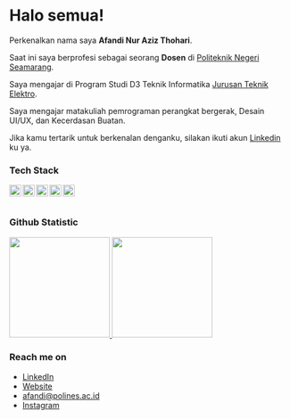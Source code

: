 # Halo semua! 

Perkenalkan nama saya **Afandi Nur Aziz Thohari**.<br>

Saat ini saya berprofesi sebagai seorang **Dosen** di [Politeknik Negeri Seamarang](https://web.polines.ac.id/id/).<br>

Saya mengajar di Program Studi D3 Teknik Informatika [Jurusan Teknik Elektro](https://elektro.polines.ac.id/).<br>

Saya mengajar matakuliah pemrograman perangkat bergerak, Desain UI/UX, dan Kecerdasan Buatan.<br>

Jika kamu tertarik untuk berkenalan denganku, silakan ikuti akun [Linkedin](https://www.linkedin.com/in/afandi-nur-aziz-thohari-2aa4696a/) ku ya.

### Tech Stack
  <a href="https://www.python.org/"><img align="left" alt="Python" title="Python" width="21px" src="https://cdn.iconscout.com/icon/free/png-256/free-python-logo-icon-download-in-svg-png-gif-file-formats--technology-social-media-vol-5-pack-logos-icons-3030224.png?f=webp" /></a>
  <a href="https://dart.dev/"><img align="left" alt="Dart" title="Dart" width="21px" src="https://upload.wikimedia.org/wikipedia/commons/7/7e/Dart-logo.png" /></a>
  <a href="https://flutter.dev/"><img align="left" alt="Flutter" title="Flutter" width="21px" src="https://img.icons8.com/fluent/512/flutter.png" /></a>
  <a href="https://kotlinlang.org/"><img align="left" alt="Kotlin" title="Kotlin" width="21px" src="https://upload.wikimedia.org/wikipedia/commons/7/74/Kotlin_Icon.png" /></a>
  <a href="https://www.java.com/en/"><img align="left" alt="Java" title="Java" width="21px" src="https://cdn4.iconfinder.com/data/icons/logos-and-brands/512/181_Java_logo_logos-512.png" /></a>
  <br>
  <br>

### Github Statistic
<p align="left">
<a href="https://github.com/dimasmds">
  <img height="180em" src="https://github-readme-stats-eight-theta.vercel.app/api?username=afandi-nat&show_icons=true&theme=algolia&include_all_commits=true&count_private=true"/>
  <img height="180em" src="https://github-readme-stats-eight-theta.vercel.app/api/top-langs/?username=afandi-nat&layout=compact&langs_count=8&theme=algolia"/>
</a>
</p>

### Reach me on
- <a href="https://www.linkedin.com/in/afandi-nur-aziz-thohari-2aa4696a/">LinkedIn</a>
- <a href="https://afandistudio.net/">Website</a>
- afandi@polines.ac.id
- <a href="https://www.instagram.com/fun_dii/?hl=id">Instagram</a>
